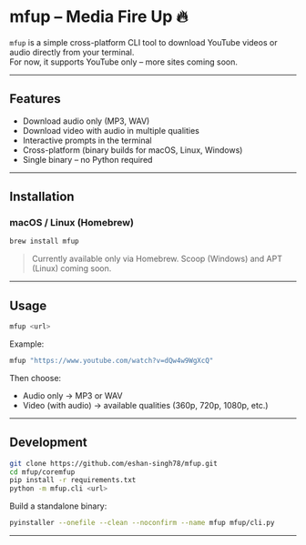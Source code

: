 # mfup – Media Fire Up  🔥

`mfup` is a simple cross-platform CLI tool to download YouTube videos or audio directly from your terminal.  
For now, it supports YouTube only – more sites coming soon.  

---

## Features
- Download audio only (MP3, WAV)  
- Download video with audio in multiple qualities  
- Interactive prompts in the terminal  
- Cross-platform (binary builds for macOS, Linux, Windows)  
- Single binary – no Python required  

---

## Installation

### macOS / Linux (Homebrew)  
```bash
brew install mfup
````

> Currently available only via Homebrew.
> Scoop (Windows) and APT (Linux) coming soon.

---

## Usage

```bash
mfup <url>
```

Example:

```bash
mfup "https://www.youtube.com/watch?v=dQw4w9WgXcQ"
```

Then choose:

* Audio only → MP3 or WAV
* Video (with audio) → available qualities (360p, 720p, 1080p, etc.)

---

## Development

```bash
git clone https://github.com/eshan-singh78/mfup.git
cd mfup/coremfup
pip install -r requirements.txt
python -m mfup.cli <url>
```

Build a standalone binary:

```bash
pyinstaller --onefile --clean --noconfirm --name mfup mfup/cli.py
```

---

